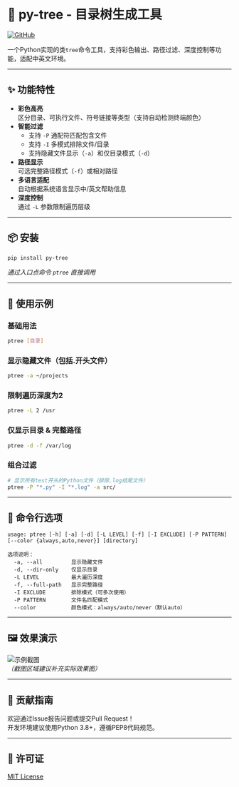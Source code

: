 # 🌳 py-tree - 目录树生成工具

[![GitHub](https://img.shields.io/badge/GitHub-Repository-blue?logo=github)](https://github.com/starwindv/py-tree)

一个Python实现的类`tree`命令工具，支持彩色输出、路径过滤、深度控制等功能，适配中英文环境。

---

## ✨ 功能特性

- **彩色高亮**  
  区分目录、可执行文件、符号链接等类型（支持自动检测终端颜色）
- **智能过滤**  
  - 支持 `-P` 通配符匹配包含文件  
  - 支持 `-I` 多模式排除文件/目录  
  - 支持隐藏文件显示（`-a`）和仅目录模式（`-d`）
- **路径显示**  
  可选完整路径模式（`-f`）或相对路径
- **多语言适配**  
  自动根据系统语言显示中/英文帮助信息
- **深度控制**  
  通过 `-L` 参数限制遍历层级

---

## 📦 安装

```bash
pip install py-tree
```

*通过入口点命令 `ptree` 直接调用*

---

## 🚀 使用示例

### 基础用法

```bash
ptree [目录]
```

### 显示隐藏文件（包括.开头文件）

```bash
ptree -a ~/projects
```

### 限制遍历深度为2

```bash
ptree -L 2 /usr
```

### 仅显示目录 & 完整路径

```bash
ptree -d -f /var/log
```

### 组合过滤

```bash
# 显示所有test开头的Python文件（排除.log结尾文件）
ptree -P "*.py" -I "*.log" -a src/
```

---

## 📌 命令行选项

```text
usage: ptree [-h] [-a] [-d] [-L LEVEL] [-f] [-I EXCLUDE] [-P PATTERN] [--color {always,auto,never}] [directory]

选项说明：
  -a, --all         显示隐藏文件
  -d, --dir-only    仅显示目录
  -L LEVEL          最大遍历深度
  -f, --full-path   显示完整路径
  -I EXCLUDE        排除模式（可多次使用）
  -P PATTERN        文件名匹配模式
  --color           颜色模式：always/auto/never（默认auto）
```

---

## 🖼️ 效果演示

![示例截图](https://via.placeholder.com/600x300.png/CCCCCC?text=Colorized+Output+Example)  
*（截图区域建议补充实际效果图）*

---

## 🤝 贡献指南

欢迎通过Issue报告问题或提交Pull Request！  
开发环境建议使用Python 3.8+，遵循PEP8代码规范。

---

## 📄 许可证

[MIT License](https://github.com/starwindv/py-tree/blob/main/LICENSE)